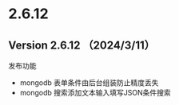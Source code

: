 # 2.6.12

## Version 2.6.12 （2024/3/11）

发布功能

* mongodb 表单条件由后台组装防止精度丢失
* mongodb 搜索添加文本输入填写JSON条件搜索
